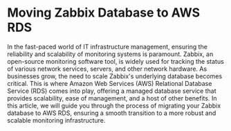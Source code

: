 # Moving Zabbix Database to AWS RDS

In the fast-paced world of IT infrastructure management, ensuring the reliability and scalability of monitoring systems is paramount. Zabbix, an open-source monitoring software tool, is widely used for tracking the status of various network services, servers, and other network hardware. As businesses grow, the need to scale Zabbix's underlying database becomes critical. This is where Amazon Web Services (AWS) Relational Database Service (RDS) comes into play, offering a managed database service that provides scalability, ease of management, and a host of other benefits. In this article, we will guide you through the process of migrating your Zabbix database to AWS RDS, ensuring a smooth transition to a more robust and scalable monitoring infrastructure.

